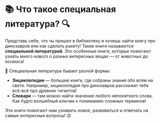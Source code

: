 # 📚 Что такое специальная литература? 🔍

Представь себе, что ты пришел в библиотеку и хочешь найти книгу про динозавров или как сделать ракету! Такие книги называются **специальной литературой**. Это особенные книги, которые помогают узнать много нового о разных интересных вещах — от животных до космоса!

🎨 Специальная литература бывает разной формы: 
- **Энциклопедии** — большие книги, где собраны знания обо всём на свете. Например, энциклопедия про динозавров расскажет тебе всё-всё про древних гигантов!
- **Словари** — там можно найти значение любого непонятного слова. Как будто волшебный ключик к пониманию сложных терминов!

Эти книги помогают нам узнавать новое, развиваться и отвечать на самые интересные вопросы! 😊